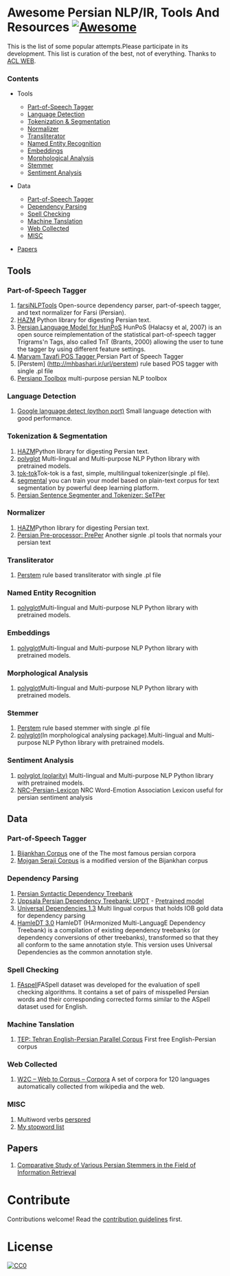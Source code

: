 # Awesome Persian NLP/IR, Tools And Resources [![Awesome](https://cdn.rawgit.com/sindresorhus/awesome/d7305f38d29fed78fa85652e3a63e154dd8e8829/media/badge.svg)](https://github.com/sindresorhus/awesome)

This is the list of some popular attempts.Please participate in its development. This list is curation of the best, not of everything.
 Thanks to [ACL WEB](http://aclweb.org/aclwiki/index.php?title=Resources_for_Persian).
### Contents
 - Tools
    - [Part-of-Speech Tagger](https://github.com/mhbashari/awesome-persian-nlp-ir#part-of-speech-tagger)
    - [Language Detection](https://github.com/mhbashari/awesome-persian-nlp-ir#language-detection)
    - [Tokenization & Segmentation](https://github.com/mhbashari/awesome-persian-nlp-ir#tokenization--segmentation)
    - [Normalizer](https://github.com/mhbashari/awesome-persian-nlp-ir#normalizer)
    - [Transliterator](https://github.com/mhbashari/awesome-persian-nlp-ir#transliterator)
    - [Named Entity Recognition](https://github.com/mhbashari/awesome-persian-nlp-ir#named-entity-recognition)
    - [Embeddings](https://github.com/mhbashari/awesome-persian-nlp-ir#embeddings)
    - [Morphological Analysis](https://github.com/mhbashari/awesome-persian-nlp-ir#morphological-analysis)
    - [Stemmer](https://github.com/mhbashari/awesome-persian-nlp-ir#stemmer)
    - [Sentiment Analysis](https://github.com/mhbashari/awesome-persian-nlp-ir#sentiment-analysis)
 
 - Data
    - [Part-of-Speech Tagger](https://github.com/mhbashari/awesome-persian-nlp-ir#part-of-speech-tagger-1)
    - [Dependency Parsing](https://github.com/mhbashari/awesome-persian-nlp-ir#dependency-parsing)
    - [Spell Checking](https://github.com/mhbashari/awesome-persian-nlp-ir#spell-checking)
    - [Machine Tanslation](https://github.com/mhbashari/awesome-persian-nlp-ir#machine-tanslation)
    - [Web Collected](https://github.com/mhbashari/awesome-persian-nlp-ir#web-collected)
    - [MISC](https://github.com/mhbashari/awesome-persian-nlp-ir#misc)
 
 - [Papers](https://github.com/mhbashari/awesome-persian-nlp-ir#papers)
    
 
## Tools
### Part-of-Speech Tagger
  1. [farsiNLPTools](http://mhbashari.ir/url/farsiools) Open-source dependency parser, part-of-speech tagger, and text normalizer for Farsi (Persian).
  2. [HAZM](http://mhbashari.ir/url/hazm) Python library for digesting Persian text.
  4. [Persian Language Model for HunPoS](http://mhbashari.ir/url/unoager) HunPoS (Halacsy et al, 2007) is an open source reimplementation of the statistical part-of-speech tagger Trigrams'n Tags, also called TnT (Brants, 2000) allowing the user to tune the tagger by using different feature settings.
  5. [Maryam Tavafi POS Tagger ](http://mhbashari.ir/url/aryamavafi)Persian Part of Speech Tagger
  6. [Perstem] (http://mhbashari.ir/url/perstem) rule based POS tagger with single .pl file
  7. [Persianp Toolbox](http://mhbashari.ir/url/ersianpoolbox) multi-purpose persian NLP toolbox

### Language Detection
  1. [Google language detect (python port)](http://mhbashari.ir/url/langdetect) Small language detection with good performance.
  
### Tokenization & Segmentation
   1. [HAZM](http://mhbashari.ir/url/hazm)Python library for digesting Persian text.
   2. [polyglot](http://mhbashari.ir/url/polyglot) Multi-lingual and Multi-purpose NLP Python library with pretrained models.
   3. [tok-tok](http://mhbashari.ir/url/tok-tok)Tok-tok is a fast, simple, multilingual tokenizer(single .pl file).
   4. [segmental](http://mhbashari.ir/url/segmental) you can train your model based on plain-text corpus for text segmentation by powerful deep learning platform.
   5. [Persian Sentence Segmenter and Tokenizer: SeTPer](http://mhbashari.ir/url/setper)

### Normalizer
   1. [HAZM](http://mhbashari.ir/url/hazm)Python library for digesting Persian text.
   2. [Persian Pre-processor: PrePer](http://mhbashari.ir/url/preper) Another signle .pl tools that normals your persian text
   
### Transliterator
   1. [Perstem](http://mhbashari.ir/url/perstem) rule based transliterator with single .pl file
   
### Named Entity Recognition
   1. [polyglot](http://mhbashari.ir/url/polyglot)Multi-lingual and Multi-purpose NLP Python library with pretrained models.

### Embeddings
   1. [polyglot](http://mhbashari.ir/url/polyglot)Multi-lingual and Multi-purpose NLP Python library with pretrained models.

### Morphological Analysis
   1. [polyglot](http://mhbashari.ir/url/polyglot)Multi-lingual and Multi-purpose NLP Python library with pretrained models.

### Stemmer
   1. [Perstem](http://mhbashari.ir/url/perstem) rule based stemmer with single .pl file
   2. [polyglot](http://mhbashari.ir/url/polyglot)(In morphological analysing package).Multi-lingual and Multi-purpose NLP Python library with pretrained models.

### Sentiment Analysis
   1. [polyglot (polarity)](http://mhbashari.ir/url/polyglot) Multi-lingual and Multi-purpose NLP Python library with pretrained models.
   2. [NRC-Persian-Lexicon](http://mhbashari.ir/url/nrcperlex) NRC Word-Emotion Association Lexicon useful for persian sentiment analysis

   
## Data
### Part-of-Speech Tagger
   1. [Bijankhan Corpus](http://mhbashari.ir/url/bijankhan) one of the The most famous persian corpora
   1. [Mojgan Seraji Corpus](http://mhbashari.ir/url/ppsalaersianorpus)  is a modified version of the Bijankhan corpus
   

### Dependency Parsing
   1. [Persian Syntactic Dependency Treebank](http://mhbashari.ir/url/perdt)
   2. [Uppsala Persian Dependency Treebank: UPDT](http://mhbashari.ir/url/updt)
     - [Pretrained model](http://mhbashari.ir/url/parsper-mate)
   3. [Universal Dependencies 1.3](http://mhbashari.ir/url/niversalependencies) Multi lingual corpus that holds IOB gold data for dependency parsing
   4. [HamleDT 3.0](http://mhbashari.ir/url/amle) HamleDT (HArmonized Multi-LanguagE Dependency Treebank) is a compilation of existing dependency treebanks (or dependency conversions of other treebanks), transformed so that they all conform to the same annotation style. This version uses Universal Dependencies as the common annotation style.

   
### Spell Checking
   1. [FAspell](http://mhbashari.ir/url/spell)FASpell dataset was developed for the evaluation of spell checking algorithms. It contains a set of pairs of misspelled Persian words and their corresponding corrected forms similar to the ASpell dataset used for English.

### Machine Tanslation
   1. [TEP: Tehran English-Persian Parallel Corpus](http://mhbashari.ir/url/ehranabesources) First free English-Persian corpus

### Web Collected
   1. [W2C – Web to Corpus – Corpora](http://mhbashari.ir/url/2ebtoorpus) A set of corpora for 120 languages automatically collected from wikipedia and the web. 

### MISC
   1. Multiword verbs [perspred](http://mhbashari.ir/url/perspred)
   2. [My stopword list](http://mhbashari.ir/url/fastopwords)
   
## Papers
   1. [Comparative Study of Various Persian Stemmers in the Field of Information Retrieval ](http://mhbashari.ir/url/stemmerpaper01)

# Contribute

Contributions welcome! Read the [contribution guidelines](contributing.md) first.

# License

[![CC0](https://i.creativecommons.org/p/zero/1.0/88x31.png)](https://creativecommons.org/publicdomain/zero/1.0/)
